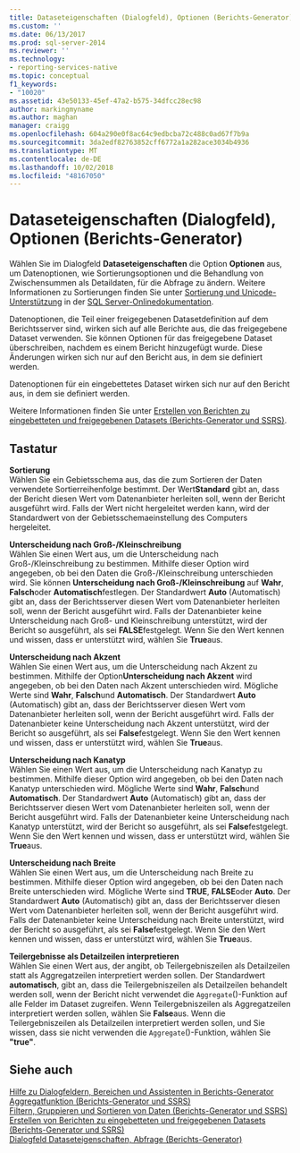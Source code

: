 ```yaml
---
title: Dataseteigenschaften (Dialogfeld), Optionen (Berichts-Generator) | Microsoft-Dokumentation
ms.custom: ''
ms.date: 06/13/2017
ms.prod: sql-server-2014
ms.reviewer: ''
ms.technology:
- reporting-services-native
ms.topic: conceptual
f1_keywords:
- "10020"
ms.assetid: 43e50133-45ef-47a2-b575-34dfcc28ec98
author: markingmyname
ms.author: maghan
manager: craigg
ms.openlocfilehash: 604a290e0f8ac64c9edbcba72c488c0ad67f7b9a
ms.sourcegitcommit: 3da2edf82763852cff6772a1a282ace3034b4936
ms.translationtype: MT
ms.contentlocale: de-DE
ms.lasthandoff: 10/02/2018
ms.locfileid: "48167050"
---
```

# <a name="dataset-properties-dialog-box-options-report-builder"></a>Dataseteigenschaften (Dialogfeld), Optionen (Berichts-Generator)
  Wählen Sie im Dialogfeld **Dataseteigenschaften** die Option **Optionen** aus, um Datenoptionen, wie Sortierungsoptionen und die Behandlung von Zwischensummen als Detaildaten, für die Abfrage zu ändern. Weitere Informationen zu Sortierungen finden Sie unter [Sortierung und Unicode-Unterstützung](../../relational-databases/collations/collation-and-unicode-support.md) in der [SQL Server-Onlinedokumentation](http://go.microsoft.com/fwlink/?linkid=98335).  
  
 Datenoptionen, die Teil einer freigegebenen Datasetdefinition auf dem Berichtsserver sind, wirken sich auf alle Berichte aus, die das freigegebene Dataset verwenden. Sie können Optionen für das freigegebene Dataset überschreiben, nachdem es einem Bericht hinzugefügt wurde. Diese Änderungen wirken sich nur auf den Bericht aus, in dem sie definiert werden.  
  
 Datenoptionen für ein eingebettetes Dataset wirken sich nur auf den Bericht aus, in dem sie definiert werden.  
  
 Weitere Informationen finden Sie unter [Erstellen von Berichten zu eingebetteten und freigegebenen Datasets &#40;Berichts-Generator und SSRS&#41;](report-embedded-datasets-and-shared-datasets-report-builder-and-ssrs.md).  
  
## <a name="options"></a>Tastatur  
 **Sortierung**  
 Wählen Sie ein Gebietsschema aus, das die zum Sortieren der Daten verwendete Sortierreihenfolge bestimmt. Der Wert**Standard** gibt an, dass der Bericht diesen Wert vom Datenanbieter herleiten soll, wenn der Bericht ausgeführt wird. Falls der Wert nicht hergeleitet werden kann, wird der Standardwert von der Gebietsschemaeinstellung des Computers hergeleitet.  
  
 **Unterscheidung nach Groß-/Kleinschreibung**  
 Wählen Sie einen Wert aus, um die Unterscheidung nach Groß-/Kleinschreibung zu bestimmen. Mithilfe dieser Option wird angegeben, ob bei den Daten die Groß-/Kleinschreibung unterschieden wird. Sie können **Unterscheidung nach Groß-/Kleinschreibung** auf **Wahr**, **Falsch**oder **Automatisch**festlegen. Der Standardwert **Auto** (Automatisch) gibt an, dass der Berichtsserver diesen Wert vom Datenanbieter herleiten soll, wenn der Bericht ausgeführt wird. Falls der Datenanbieter keine Unterscheidung nach Groß- und Kleinschreibung unterstützt, wird der Bericht so ausgeführt, als sei **FALSE**festgelegt. Wenn Sie den Wert kennen und wissen, dass er unterstützt wird, wählen Sie **True**aus.  
  
 **Unterscheidung nach Akzent**  
 Wählen Sie einen Wert aus, um die Unterscheidung nach Akzent zu bestimmen. Mithilfe der Option**Unterscheidung nach Akzent** wird angegeben, ob bei den Daten nach Akzent unterschieden wird. Mögliche Werte sind **Wahr**, **Falsch**und **Automatisch**. Der Standardwert **Auto** (Automatisch) gibt an, dass der Berichtsserver diesen Wert vom Datenanbieter herleiten soll, wenn der Bericht ausgeführt wird. Falls der Datenanbieter keine Unterscheidung nach Akzent unterstützt, wird der Bericht so ausgeführt, als sei **False**festgelegt. Wenn Sie den Wert kennen und wissen, dass er unterstützt wird, wählen Sie **True**aus.  
  
 **Unterscheidung nach Kanatyp**  
 Wählen Sie einen Wert aus, um die Unterscheidung nach Kanatyp zu bestimmen. Mithilfe dieser Option wird angegeben, ob bei den Daten nach Kanatyp unterschieden wird. Mögliche Werte sind **Wahr**, **Falsch**und **Automatisch**. Der Standardwert **Auto** (Automatisch) gibt an, dass der Berichtsserver diesen Wert vom Datenanbieter herleiten soll, wenn der Bericht ausgeführt wird. Falls der Datenanbieter keine Unterscheidung nach Kanatyp unterstützt, wird der Bericht so ausgeführt, als sei **False**festgelegt. Wenn Sie den Wert kennen und wissen, dass er unterstützt wird, wählen Sie **True**aus.  
  
 **Unterscheidung nach Breite**  
 Wählen Sie einen Wert aus, um die Unterscheidung nach Breite zu bestimmen. Mithilfe dieser Option wird angegeben, ob bei den Daten nach Breite unterschieden wird. Mögliche Werte sind **TRUE**, **FALSE**oder **Auto**. Der Standardwert **Auto** (Automatisch) gibt an, dass der Berichtsserver diesen Wert vom Datenanbieter herleiten soll, wenn der Bericht ausgeführt wird. Falls der Datenanbieter keine Unterscheidung nach Breite unterstützt, wird der Bericht so ausgeführt, als sei **False**festgelegt. Wenn Sie den Wert kennen und wissen, dass er unterstützt wird, wählen Sie **True**aus.  
  
 **Teilergebnisse als Detailzeilen interpretieren**  
 Wählen Sie einen Wert aus, der angibt, ob Teilergebniszeilen als Detailzeilen statt als Aggregatzeilen interpretiert werden sollen. Der Standardwert **automatisch**, gibt an, dass die Teilergebniszeilen als Detailzeilen behandelt werden soll, wenn der Bericht nicht verwendet die `Aggregate`()-Funktion auf alle Felder im Dataset zugreifen. Wenn Teilergebniszeilen als Aggregatzeilen interpretiert werden sollen, wählen Sie **False**aus. Wenn die Teilergebniszeilen als Detailzeilen interpretiert werden sollen, und Sie wissen, dass sie nicht verwenden die `Aggregate`()-Funktion, wählen Sie **"true"**.  
  
## <a name="see-also"></a>Siehe auch  
 [Hilfe zu Dialogfeldern, Bereichen und Assistenten in Berichts-Generator](../report-builder-help-for-dialog-boxes-panes-and-wizards.md)   
 [Aggregatfunktion (Berichts-Generator und SSRS)](../report-design/report-builder-functions-aggregate-function.md)   
 [Filtern, Gruppieren und Sortieren von Daten &#40;Berichts-Generator und SSRS&#41;](../report-design/filter-group-and-sort-data-report-builder-and-ssrs.md)   
 [Erstellen von Berichten zu eingebetteten und freigegebenen Datasets &#40;Berichts-Generator und SSRS&#41;](report-embedded-datasets-and-shared-datasets-report-builder-and-ssrs.md)   
 [Dialogfeld Dataseteigenschaften, Abfrage (Berichts-Generator)](dataset-properties-dialog-box-query-report-builder.md)  
  
  

